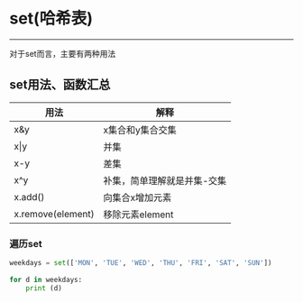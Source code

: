 # set(哈希表)
---
对于set而言，主要有两种用法

## set用法、函数汇总
|用法|解释|
|---|---|
|x&y|x集合和y集合交集|
|x\|y|并集|
|x-y|差集|
|x^y|补集，简单理解就是并集-交集|
|x.add()|向集合x增加元素|
|x.remove(element)|移除元素element|


### 遍历set
```python
weekdays = set(['MON', 'TUE', 'WED', 'THU', 'FRI', 'SAT', 'SUN'])
 
for d in weekdays:
    print (d)
```